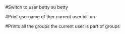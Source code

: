 #Switch to user betty
su betty

#Print username of ther current user
id -un

#Prints all the groups the current user is part of
groups
